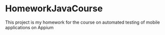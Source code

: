 # HomeworkJavaCourse
This project is my homework for the course on automated testing of mobile applications on Appium
